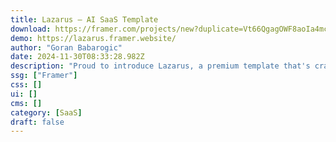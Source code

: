 ```yaml
---
title: Lazarus — AI SaaS Template
download: https://framer.com/projects/new?duplicate=Vt66QgagOWF8aoIa4mca&via=babarogic&duplicateType=siteTemplate
demo: https://lazarus.framer.website/
author: "Goran Babarogic"
date: 2024-11-30T08:33:28.982Z
description: "Proud to introduce Lazarus, a premium template that's crafted with dedication and passion for startups and businesses at the forefront of AI innovation and Web Frameworks"
ssg: ["Framer"]
css: []
ui: []
cms: []
category: [SaaS]
draft: false
---
```

